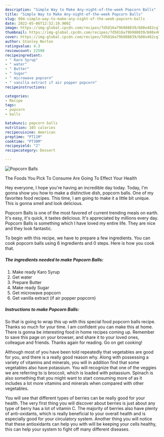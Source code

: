 ```yaml
---
description: "Simple Way to Make Any-night-of-the-week Popcorn Balls"
title: "Simple Way to Make Any-night-of-the-week Popcorn Balls"
slug: 604-simple-way-to-make-any-night-of-the-week-popcorn-balls
date: 2022-05-06T12:52:19.900Z
image: https://img-global.cpcdn.com/recipes/7d5816a79b988839/680x482cq70/popcorn-balls-recipe-main-photo.jpg
thumbnail: https://img-global.cpcdn.com/recipes/7d5816a79b988839/680x482cq70/popcorn-balls-recipe-main-photo.jpg
cover: https://img-global.cpcdn.com/recipes/7d5816a79b988839/680x482cq70/popcorn-balls-recipe-main-photo.jpg
author: Stanley Norton
ratingvalue: 4.3
reviewcount: 22598
recipeingredient:
- " Karo Syrup"
- " water"
- " Butter"
- " Sugar"
- " microwave popcorn"
- " vanilla extract if air popper popcorn"
recipeinstructions:

categories:
- Recipe
tags:
- popcorn
- balls

katakunci: popcorn balls 
nutrition: 103 calories
recipecuisine: American
preptime: "PT11M"
cooktime: "PT30M"
recipeyield: "2"
recipecategory: Dessert

---
```



![Popcorn Balls](https://img-global.cpcdn.com/recipes/7d5816a79b988839/680x482cq70/popcorn-balls-recipe-main-photo.jpg)

The Foods You Pick To Consume Are Going To Effect Your Health

Hey everyone, I hope you're having an incredible day today. Today, I'm gonna show you how to make a distinctive dish, popcorn balls. One of my favorites food recipes. This time, I am going to make it a little bit unique. This is gonna smell and look delicious.

Popcorn Balls is one of the most favored of current trending meals on earth. It's easy, it's quick, it tastes delicious. It's appreciated by millions every day. Popcorn Balls is something which I have loved my entire life. They are nice and they look fantastic.




To begin with this recipe, we have to prepare a few ingredients. You can cook popcorn balls using 6 ingredients and 0 steps. Here is how you cook that.

<!--inarticleads1-->

##### The ingredients needed to make Popcorn Balls:

1. Make ready  Karo Syrup
1. Get  water
1. Prepare  Butter
1. Make ready  Sugar
1. Get  microwave popcorn
1. Get  vanilla extract (if air popper popcorn)




<!--inarticleads2-->

##### Instructions to make Popcorn Balls:





So that is going to wrap this up with this special food popcorn balls recipe. Thanks so much for your time. I am confident you can make this at home. There is gonna be interesting food in home recipes coming up. Remember to save this page on your browser, and share it to your loved ones, colleague and friends. Thanks again for reading. Go on get cooking!

Although most of you have been told repeatedly that vegetables are good for you, and there is a really good reason why. Along with possessing a variety of vitamins and minerals, you will in addition find that some vegetables also have potassium. You will recognize that one of the veggies we are referring to is broccoli, which is loaded with potassium. Spinach is also something that you might want to start consuming more of as it includes a lot more vitamins and minerals when compared with other vegetables.

You will see that different types of berries can be really good for your health. The very first thing you will discover about berries is just about any type of berry has a lot of vitamin C. The majority of berries also have plenty of anti-oxidants, which is really beneficial to your overall health and is especially good for your circulatory system. Another thing you will notice that these antioxidants can help you with will be keeping your cells healthy, this can help your system to fight off many different diseases.
